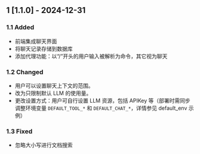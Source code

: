 ## 1 [1.1.0] - 2024-12-31

### 1.1 Added

* 前端集成聊天界面
* 将聊天记录存储到数据库
* 添加代理功能：以“/”开头的用户输入被解析为命令，其它视为聊天

### 1.2 Changed

- 用户可以设置聊天上下文的范围。
- 改为只限制默认 LLM 的使用量。
- 更改设置方式：用户可自行设置 LLM 资源，包括 APIKey 等（部署时需同步调整环境变量 `DEFAULT_TOOL_*` 和 `DEFAULT_CHAT_*`，详情参见 default_env 示例）

### 1.3 Fixed

- 忽略大小写进行文档搜索
